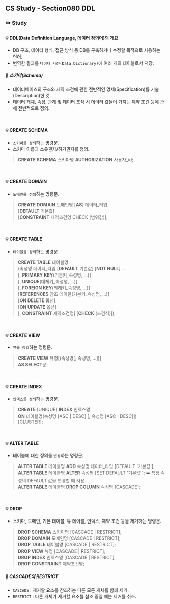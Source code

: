 ## CS Study - Section080 DDL
### ✏️ Study
#### 💡 DDL(Data Definition Language, 데이터 정의어)의 개요
- DB 구조, 데이터 형식, 접근 방식 등 DB를 구축하거나 수정할 목적으로 사용하는 언어.
- 번역한 결과를 `데이터 사전(Data Dictionary)`에 여러 개의 테이블로서 저장.
##### 🔖 스키마(Schema)
- 데이터베이스의 구조와 제약 조건에 관한 전반적인 명세(Specification)를 기술(Description)한 것.
- 데이터 개체, 속성, 관계 및 데이터 조작 시 데이터 값들이 가지는 제약 조건 등에 관해 전반적으로 정의.
<br>

#### 💡 CREATE SCHEMA
- `스키마를 정의`하는 명령문.
- 스키마 이름과 소유권자/허가권자를 정의.
> **CREATE SCHEMA** 스키마명 **AUTHORIZATION** 사용자_id;
<br>

#### 💡 CREATE DOMAIN
- `도메인을 정의`하는 명령문.
> **CREATE DOMAIN** 도메인명 [**AS**] 데이터_타입<br>
>     [**DEFAULT** 기본값]<br>
>     [**CONSTRAINT** 제약조건명 CHECK (범위값)];
<br>

#### 💡 CREATE TABLE
- `테이블을 정의`하는 명령문.
> **CREATE TABLE** 테이블명<br>
>     (속성명 데이터_타입 [**DEFAULT** 기본값] [**NOT NULL**], ...<br>
>     [, **PRIMARY KEY**(기본키_속성명, ...)]<br>
>     [, **UNIQUE**(대체키_속성명, ...)]<br>
>     [, **FOREIGN KEY**(외래키_속성명, ...)]<br>
>         [**REFERENCES** 참조 테이블(기본키_속성명, ...)]<br>
>         [**ON DELETE** 옵션]<br>
>         [**ON UPDATE** 옵션]<br>
>     [, **CONSTRAINT** 제약조건명] [**CHECK** (조건식)]);
<br>

#### 💡 CREATE VIEW
- `뷰를 정의`하는 명령문.
> **CREATE VIEW** 뷰명[(속성명[, 속성명, ...])]<br>
> **AS SELECT**문;
<br>

#### 💡 CREATE INDEX
- `인덱스를 정의`하는 명령문.
> **CREATE** [UNIQUE] **INDEX** 인덱스명<br>
> **ON** 테이블명(속성명 [ASC | DESC] [, 속성명 [ASC | DESC]])<br>
> [CLUSTER];
<br>

#### 💡 ALTER TABLE
- 테이블에 대한 정의를 `변경`하는 명령문.
> **ALTER TABLE** 테이블명 **ADD** 속성명 데이터_타입 [DEFAULT '기본값'];<br>
> **ALTER TABLE** 테이블명 **ALTER** 속성명 [SET DEFAULT '기본값']; ➡️ 특정 속성의 DEFAULT 값을 변경할 때 사용.<br>
> **ALTER TABLE** 테이블명 **DROP COLUMN** 속성명 [CASCADE];
<br>

#### 💡 DROP
- 스키마, 도메인, 기본 테이블, 뷰 테이블, 인덱스, 제약 조건 등을 제거하는 명령문.
> **DROP SCHEMA** 스키마명 [CASCADE | RESTRICT];<br>
> **DROP DOMAIN** 도메인명 [CASCADE | RESTRICT];<br>
> **DROP TABLE** 테이블명 [CASCADE | RESTRICT];<br>
> **DROP VIEW** 뷰명 [CASCADE | RESTRICT];<br>
> **DROP INDEX** 인덱스명 [CASCADE | RESTRICT];<br>
> **DROP CONSTRAINT** 제약조건명;

##### 🔖 CASCADE와 RESTRICT
- `CASCADE` : 제거할 요소를 참조하는 다른 모든 개체를 함께 제거.
- `RESTRICT` : 다른 개체가 제거할 요소를 참조 중일 때는 제거를 취소.
